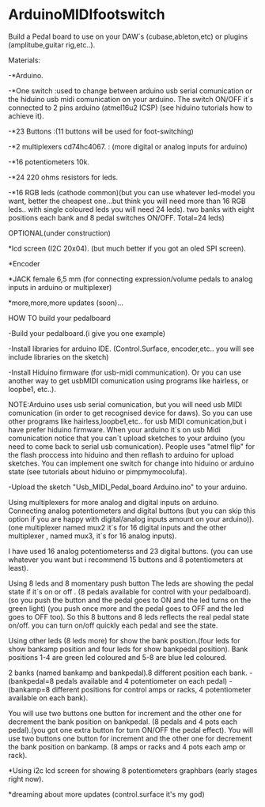  # ArduinoMIDIfootswitch

Build a Pedal board to use on your DAW´s (cubase,ableton,etc) or plugins (amplitube,guitar rig,etc..).

Materials:
 
  -*Arduino.
  
  -*One switch :used to change between arduino usb serial comunication or									 									
	the hiduino usb midi comunication on your arduino. The switch ON/OFF it´s connected 
    to 2 pins arduino (atmel16u2 ICSP) (see hiduino tutorials how to achieve it). 

   -*23 Buttons :(11 buttons will be used for foot-switching)
	
   -*2 multiplexers cd74hc4067.  : (more digital or analog inputs for arduino)
	
   -*16 potentiometers 10k.

   -*24 220 ohms resistors for leds.
	
   -*16 RGB leds (cathode common)(but you can use whatever led-model you want,
    better the cheapest one...but think you will need more than 16 RGB leds..
    with single coloured leds you will need 24 leds).
	two banks with eight positions each bank and 8 pedal switches ON/OFF. Total=24 leds)

   OPTIONAL(under construction)

   *lcd screen (I2C 20x04). (but much better if you got an oled SPI screen). 

   *Encoder

   *JACK female 6,5 mm (for connecting expression/volume pedals to analog 
	inputs in arduino or multiplexer) 

   *more,more,more updates (soon)...
   
	
   HOW TO build your pedalboard

-Build your pedalboard.(i give you one example)									  

-Install libraries for arduino IDE.  (Control.Surface, encoder,etc.. you will see include libraries on the sketch)

-Install Hiduino firmware (for usb-midi communication).
Or you can use another way to get usbMIDI comunication using programs like hairless, or loopbe1, etc..). 

   NOTE:Arduino uses usb serial comunication, but you will need usb MIDI comunication 
 (in order to get recognised device for daws). 
  So you can use other programs like hairless,loopbe1,etc.. for usb MIDI comunication,but i have prefer hiduino firmware.
  When your arduino it´s on usb Midi comunication notice that you can´t upload sketches to your arduino 
  (you need to come back to serial usb comunication).
  People uses "atmel flip" for the flash proccess into hiduino and then reflash to arduino for upload sketches.
  You can implement one switch for change into hiduino or arduino state (see tutorials about hiduino or pimpmymocolufa).


-Upload the sketch "Usb_MIDI_Pedal_board Arduino.ino" to your arduino.




Using multiplexers for more analog and digital inputs on arduino. Connecting analog potentiometers and digital buttons 
(but you can skip this option if you are happy with digital/analog inputs amount on your arduino)). 
(one multiplexer named mux2 it´s for 16 digital inputs and the other multiplexer , named mux3, it´s for 16 analog inputs).

I have used 16 analog potentiometerss and 23 digital buttons.
(you can use whatever you want but i recommend 15 buttons and 8 potentiometers at least).

Using 8 leds and 8 momentary push button The leds are showing the pedal state if it´s on or off .
(8 pedals available for control with your pedalboard).
(so you push the button and the pedal goes to ON and the led turns on the green light)
(you push once more and the pedal goes to OFF and the led goes to OFF too).
So this 8 buttons and 8 leds reflects the real pedal state on/off. you can turn on/off quickly each pedal and see the state.

Using other leds (8 leds more) for show the bank position.(four leds for show bankamp position and four leds for show bankpedal position).
Bank positions 1-4 are green led coloured and 5-8 are blue led coloured.

2 banks (named bankamp and bankpedal).8 different position each bank.
-(bankpedal=8 pedals available and 4 potentiometer on each pedal) 
-(bankamp=8 different positions for control amps or racks, 4 potentiometer available on each bank).

You will use two buttons one button for increment and the other one for decrement the bank position on bankpedal.
 (8 pedals and 4 pots each pedal).(you got one extra button for turn ON/OFF the pedal effect).
You will use two buttons one button for increment and the other one for decrement the bank position  on bankamp.
 (8 amps or racks and 4 pots each amp or rack).

*Using i2c lcd screen for showing 8 potentiometers graphbars (early stages right now).

*dreaming about more updates (control.surface it's my god)

